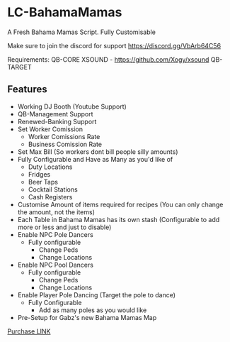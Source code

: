 # LC-BahamaMamas

A Fresh Bahama Mamas Script. Fully Customisable

Make sure to join the discord for support https://discord.gg/VbArb64C56

Requirements:
QB-CORE
XSOUND - https://github.com/Xogy/xsound
QB-TARGET 

## Features
- Working DJ Booth (Youtube Support)
- QB-Management Support
- Renewed-Banking Support
- Set Worker Comission
    - Worker Comissions Rate
    - Business Comission Rate
- Set Max Bill (So workers dont bill people silly amounts)
- Fully Configurable and Have as Many as you'd like of
    - Duty Locations
    - Fridges
    - Beer Taps
    - Cocktail Stations
    - Cash Registers
- Customise Amount of items required for recipes (You can only change the amount, not the items)
- Each Table in Bahama Mamas has its own stash (Configurable to add more or less and just to disable)
- Enable NPC Pole Dancers 
    - Fully configurable
        - Change Peds
        - Change Locations
- Enable NPC Pool Dancers
    - Fully configurable
        - Change Peds
        - Change Locations
- Enable Player Pole Dancing (Target the pole to dance)
    - Fully Configurable
        - Add as many poles as you would like
- Pre-Setup for Gabz's new Bahama Mamas Map

[Purchase LINK](https://forum.cfx.re/t/paid-qb-lc-bahamas-an-advanced-bahama-mamas-job/5015269?u=lifecore)

